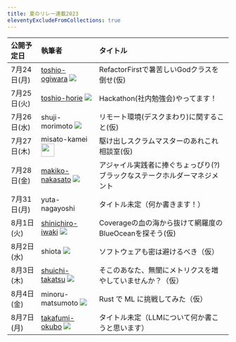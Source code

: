 ```yaml
---
title: 夏のリレー連載2023
eleventyExcludeFromCollections: true
---
```


| 公開予定日 | 執筆者 | タイトル |
|:-------|:-------|:---------|
| 7月24日(月) | [toshio-ogiwara](/authors/toshio-ogiwara/) <img src="https://github.com/ogiwarat.png?size=30" /> | RefactorFirstで暑苦しいGodクラスを倒せ(仮) |
| 7月25日(火) | [toshio-horie](/authors/toshio-horie/) <img src="https://github.com/toshio-horie.png?size=30" /> | Hackathon(社内勉強会)やってます！ |
| 7月26日(水) | shuji-morimoto <img src="https://github.com/shuji-morimoto.png?size=30" />| リモート環境(デスクまわり)に関すること(仮) |
| 7月27日(木) | misato-kamei <img src="https://github.com/misato-kamei.png?size=30" width="30" height="30" />| 駆け出しスクラムマスターのあれこれ相談室(仮) |
| 7月28日(金) | [makiko-nakasato](/authors/makiko-nakasato/) <img src="https://github.com/makiko-nakasato.png?size=30" />| アジャイル実践者に捧ぐちょっぴり(?)ブラックなステークホルダーマネジメント |
| 7月31日(月) | yuta-nagayoshi | タイトル未定（何か書きます！） |
| 8月1日(火) | [shinichiro-iwaki](/authors/shinichiro-iwaki/) <img src="https://github.com/shinichiro-iwaki.png?size=30" /> | Coverageの血の海から抜けて網羅度のBlueOceanを探そう(仮) |
| 8月2日(水) | shiota <img src="https://github.com/shiota.png?size=30" />| ソフトウェアも密は避けるべき（仮） |
| 8月3日(木) | [shuichi-takatsu](/authors/shuichi-takatsu/) <img src="https://github.com/shuichi-takatsu.png?size=30" /> | そこのあなた、無闇にメトリクスを増やしていませんか？（仮） |
| 8月4日(金) | minoru-matsumoto <img src="https://github.com/minosys3.png?size=30" /> | Rust で ML に挑戦してみた（仮） |
| 8月7日(月) | [takafumi-okubo](/authors/takafumi-okubo/) <img src="https://github.com/TakOkubo.png?size=30" /> | タイトル未定（LLMについて何か書こうと思います） |
